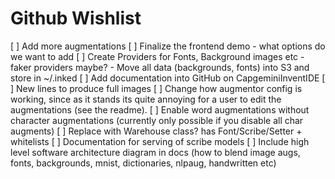 # Github Wishlist

[ ] Add more augmentations
[ ] Finalize the frontend demo - what options do we want to add
[ ] Create Providers for Fonts, Background images etc - faker providers maybe? - Move all data (backgrounds, fonts) into S3 and store in ~/.inked
[ ] Add documentation into GitHub on CapgeminiInventIDE
[ ] New lines to produce full images
[ ] Change how augmentor config is working, since as it stands its quite annoying for a user to edit the augmentations (see the readme).
[ ] Enable word augmentations without character augmentations (currently only possible if you disable all char augments)
[ ] Replace with Warehouse class? has Font/Scribe/Setter + whitelists
[ ] Documentation for serving of scribe models
[ ] Include high level software architecture diagram in docs (how to blend image augs, fonts, backgrounds, mnist, dictionaries, nlpaug, handwritten etc)
